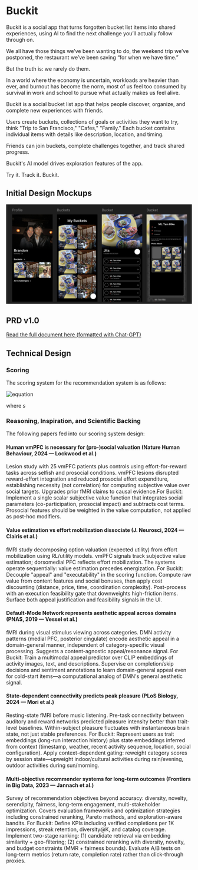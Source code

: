 # Buckit
Buckit is a social app that turns forgotten bucket list items into shared experiences, using AI to find the next challenge you’ll actually follow through on.

We all have those things we’ve been wanting to do, the weekend trip we’ve postponed, the restaurant we’ve been saving “for when we have time.”

But the truth is: we rarely do them.

In a world where the economy is uncertain, workloads are heavier than ever, and burnout has become the norm, most of us feel too consumed by survival in work and school to pursue what actually makes us feel alive.

Buckit is a social bucket list app that helps people discover, organize, and complete new experiences with friends.

Users create buckets, collections of goals or activities they want to try, think "Trip to San Francisco," "Cafes," "Family." Each bucket contains individual items with details like description, location, and timing.

Friends can join buckets, complete challenges together, and track shared progress.

Buckit's AI model drives exploration features of the app.

Try it. Track it. Buckit.

## Initial Design Mockups
![initial_design](./readme_assets/initial_designs.png)
## PRD v1.0
[Read the full document here (formatted with Chat-GPT)](https://docs.google.com/document/d/1zJ0PVIeczIu6qECpJUD3cGE9qiwpAGbLtxmicYlJFzo/edit?usp=sharing)

## Technical Design
### Scoring
The scoring system for the recommendation system is as follows:

![equation](https://latex.codecogs.com/svg.image?%20s(u,i,c)=%5Cunderbrace%7B%5Calpha%5C,%5Ctextbf%7BAppeal%7D_%7B%5Ctext%7BMM%7D%7D(i)%7D_%7B%5Ctext%7BDMN/appeal%7D%7D&plus;%5Cunderbrace%7B%5Cbeta%5C,%5Clangle%5Cmathbf%7Bz%7D%5E%7B%5Ctext%7Btrait%7D%7D_u,%5Cmathbf%7Be%7D_i%5Crangle%7D_%7B%5Ctext%7Bwho%20you%20are%7D%7D&plus;%5Cunderbrace%7B%5Cgamma%5C,%5Clangle%5Cmathbf%7Bz%7D%5E%7B%5Ctext%7Bstate%7D%7D_u(c),%5Cmathbf%7Be%7D_i%5Crangle%7D_%7B%5Ctext%7Bhow%20you%20feel%20now%7D%7D&plus;%5Cunderbrace%7B%5Cdelta%5C,%5Ctext%7BSocialBonus%7D(u,i)%7D_%7B%5Ctext%7BvmPFC%20social%7D%7D-%5Cunderbrace%7B%5Clambda%5C,%5Ctext%7BEffortCost%7D(i,c)%7D_%7B%5Ctext%7Bvalue%20minus%20cost%7D%7D&plus;%5Cunderbrace%7B%5Crho%5C,%5Ctext%7BNovelty/Diversity%7D(i%5Cmid%5Cmathcal%7BL%7D)%7D_%7B%5Ctext%7Bmulti-objective%7D%7D)

where $s$

### Reasoning, Inspiration, and Scientific Backing
The following papers fed into our scoring system design:

#### Human vmPFC is necessary for (pro-)social valuation (Nature Human Behaviour, 2024 — Lockwood et al.)
Lesion study with 25 vmPFC patients plus controls using effort-for-reward tasks across selfish and prosocial conditions. vmPFC lesions disrupted reward-effort integration and reduced prosocial effort expenditure, establishing necessity (not correlation) for computing subjective value over social targets. Upgrades prior fMRI claims to causal evidence.For Buckit: Implement a single scalar subjective value function that integrates social parameters (co-participation, prosocial impact) and subtracts cost terms. Prosocial features should be weighted in the value computation, not applied as post-hoc modifiers.

#### Value estimation vs effort mobilization dissociate (J. Neurosci, 2024 — Clairis et al.)
fMRI study decomposing option valuation (expected utility) from effort mobilization using RL/utility models. vmPFC signals track subjective value estimation; dorsomedial PFC reflects effort mobilization. The systems operate sequentially: value estimation precedes energization.
For Buckit: Decouple "appeal" and "executability" in the scoring function. Compute raw value from content features and social bonuses, then apply cost discounting (distance, price, time, coordination complexity). Post-process with an execution feasibility gate that downweights high-friction items. Surface both appeal justification and feasibility signals in the UI.


#### Default-Mode Network represents aesthetic appeal across domains (PNAS, 2019 — Vessel et al.)
fMRI during visual stimulus viewing across categories. DMN activity patterns (medial PFC, posterior cingulate) encode aesthetic appeal in a domain-general manner, independent of category-specific visual processing. Suggests a content-agnostic appeal/resonance signal.
For Buckit: Train a multimodal appeal predictor over CLIP embeddings of activity images, text, and descriptions. Supervise on completion/skip decisions and sentiment annotations to learn domain-general appeal even for cold-start items—a computational analog of DMN's general aesthetic signal.


#### State-dependent connectivity predicts peak pleasure (PLoS Biology, 2024 — Mori et al.)
Resting-state fMRI before music listening. Pre-task connectivity between auditory and reward networks predicted pleasure intensity better than trait-level baselines. Within-subject pleasure fluctuates with instantaneous brain state, not just stable preferences.
For Buckit: Represent users as trait embeddings (long-run interaction history) plus state embeddings inferred from context (timestamp, weather, recent activity sequence, location, social configuration). Apply context-dependent gating: reweight category scores by session state—upweight indoor/cultural activities during rain/evening, outdoor activities during sun/morning.


#### Multi-objective recommender systems for long-term outcomes (Frontiers in Big Data, 2023 — Jannach et al.)
Survey of recommendation objectives beyond accuracy: diversity, novelty, serendipity, fairness, long-term engagement, multi-stakeholder optimization. Covers evaluation frameworks and optimization strategies including constrained reranking, Pareto methods, and exploration-aware bandits.
For Buckit: Define KPIs including verified completions per 1K impressions, streak retention, diversity@K, and catalog coverage. Implement two-stage ranking: (1) candidate retrieval via embedding similarity + geo-filtering; (2) constrained reranking with diversity, novelty, and budget constraints (MMR + fairness bounds). Evaluate A/B tests on long-term metrics (return rate, completion rate) rather than click-through proxies.
